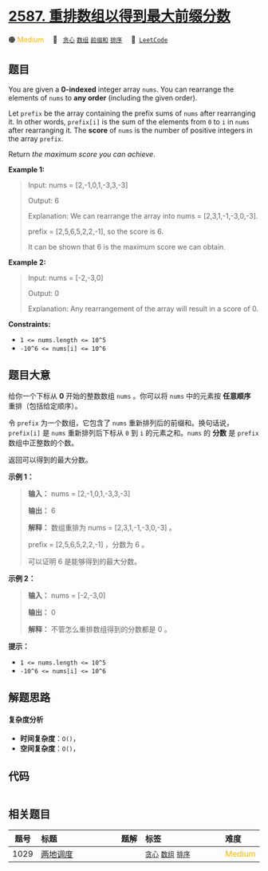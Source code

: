 # [2587. 重排数组以得到最大前缀分数](https://leetcode.com/problems/rearrange-array-to-maximize-prefix-score)

🟠 <font color=#ffb800>Medium</font>&emsp; 🔖&ensp; [`贪心`](/tag/greedy.md) [`数组`](/tag/array.md) [`前缀和`](/tag/prefix-sum.md) [`排序`](/tag/sorting.md)&emsp; 🔗&ensp;[`LeetCode`](https://leetcode.com/problems/rearrange-array-to-maximize-prefix-score)

## 题目

You are given a **0-indexed** integer array `nums`. You can rearrange the
elements of `nums` to **any order** (including the given order).

Let `prefix` be the array containing the prefix sums of `nums` after
rearranging it. In other words, `prefix[i]` is the sum of the elements from
`0` to `i` in `nums` after rearranging it. The **score** of `nums` is the
number of positive integers in the array `prefix`.

Return _the maximum score you can achieve_.



**Example 1:**

> Input: nums = [2,-1,0,1,-3,3,-3]
> 
> Output: 6
> 
> Explanation: We can rearrange the array into nums = [2,3,1,-1,-3,0,-3].
> 
> prefix = [2,5,6,5,2,2,-1], so the score is 6.
> 
> It can be shown that 6 is the maximum score we can obtain.

**Example 2:**

> Input: nums = [-2,-3,0]
> 
> Output: 0
> 
> Explanation: Any rearrangement of the array will result in a score of 0.

**Constraints:**

  * `1 <= nums.length <= 10^5`
  * `-10^6 <= nums[i] <= 10^6`


## 题目大意

给你一个下标从 **0** 开始的整数数组 `nums` 。你可以将 `nums` 中的元素按 **任意顺序** 重排（包括给定顺序）。

令 `prefix` 为一个数组，它包含了 `nums` 重新排列后的前缀和。换句话说，`prefix[i]` 是 `nums` 重新排列后下标从 `0`
到 `i` 的元素之和。`nums` 的 **分数** 是 `prefix` 数组中正整数的个数。

返回可以得到的最大分数。



**示例 1：**

> 
> 
> 
> 
> 
> **输入：** nums = [2,-1,0,1,-3,3,-3]
> 
> **输出：** 6
> 
> **解释：** 数组重排为 nums = [2,3,1,-1,-3,0,-3] 。
> 
> prefix = [2,5,6,5,2,2,-1] ，分数为 6 。
> 
> 可以证明 6 是能够得到的最大分数。
> 
> 

**示例 2：**

> 
> 
> 
> 
> 
> **输入：** nums = [-2,-3,0]
> 
> **输出：** 0
> 
> **解释：** 不管怎么重排数组得到的分数都是 0 。
> 
> 



**提示：**

  * `1 <= nums.length <= 10^5`
  * `-10^6 <= nums[i] <= 10^6`


## 解题思路

#### 复杂度分析

- **时间复杂度**：`O()`，
- **空间复杂度**：`O()`，

## 代码

```javascript

```

## 相关题目

<!-- prettier-ignore -->
| 题号 | 标题 | 题解 | 标签 | 难度 |
| :------: | :------ | :------: | :------ | :------ |
| 1029 | [两地调度](https://leetcode.com/problems/two-city-scheduling) |  |  [`贪心`](/tag/greedy.md) [`数组`](/tag/array.md) [`排序`](/tag/sorting.md) | <font color=#ffb800>Medium</font> |

<style>
.blue {
    background-color: #096dd9;
    padding: 0.25rem 0.5rem;
    margin: 0;
    font-size: 0.85em;
    border-radius: 3px;
    color: white;
    font-weight: 500;
}
table th:first-of-type { width: 10%; }
table th:nth-of-type(2) { width: 35%; }
table th:nth-of-type(3) { width: 10%; }
table th:nth-of-type(4) { width: 35%; }
table th:nth-of-type(5) { width: 10%; }
</style>
